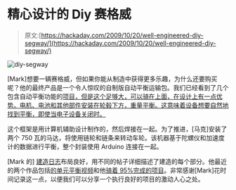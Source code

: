 # 精心设计的 Diy 赛格威

> 原文:[https://hackaday.com/2009/10/20/well-engineered-diy-segway/](https://hackaday.com/2009/10/20/well-engineered-diy-segway/)

![diy-segway](../Images/8581ef68ab182daa0ca97e93fa8e9b31.png "diy-segway")

[Mark]想要一辆赛格威，但如果你能从制造中获得更多乐趣，为什么还要购买呢？他的最终产品是一个令人惊叹的自制版自动平衡运输包。我们已经看到了几个包含自动平衡功能的[项目，但是这个足够大，可以骑在上面，在设计上有一点优势。电机、电池和其他部件安装在轮毂下方，重量平衡。这意味着设备想要自然地找到平衡，即使当电子设备关闭时。](http://hackaday.com/2009/01/29/the-segwii/)

这个框架是用计算机辅助设计制作的，然后焊接在一起。为了推进，[马克]安装了两个 750 瓦的马达，将使用链轮和链条来转动车轮。该机器基于陀螺仪和加速度计的数据进行平衡，整个封装使用 Arduino 连接在一起。

[Mark 的] [建造日志](http://diysegway.blogspot.com/)布局良好，用不同的帖子详细描述了建造的每个部分。他最近的两个作品包括[的单元平衡视频](http://diysegway.blogspot.com/2009/06/blog-post.html)和他[骑着 95%完成的项目](http://diysegway.blogspot.com/2009/06/riding-95-finished-product.html)。非常感谢[Mark]花时间记录这一点，以便我们可以分享一个执行良好的项目的激动人心之处。